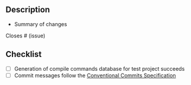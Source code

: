 ## Description

- Summary of changes

Closes # (issue)

## Checklist

- [ ] Generation of compile commands database for test project succeeds
- [ ] Commit messages follow the [Conventional Commits Specification](https://www.conventionalcommits.org/en/v1.0.0/#specification)